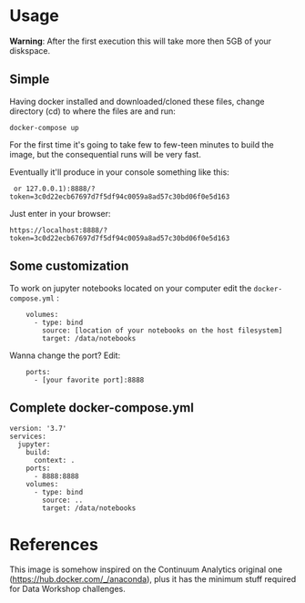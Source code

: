 # Usage

**Warning**: After the first execution this will take more then 5GB of your diskspace.

## Simple

Having docker installed and downloaded/cloned these files, change directory (cd) to where the files are and run:
```
docker-compose up
```

For the first time it's going to take few to few-teen minutes to build the image, but the consequential runs will be very fast.

Eventually it'll produce in your console something like this:
``` 
 or 127.0.0.1):8888/?token=3c0d22ecb67697d7f5df94c0059a8ad57c30bd06f0e5d163
```
Just enter in your browser:
```
https://localhost:8888/?token=3c0d22ecb67697d7f5df94c0059a8ad57c30bd06f0e5d163
```

## Some customization

To work on jupyter notebooks located on your computer edit the `docker-compose.yml` :
```
    volumes:
      - type: bind
        source: [location of your notebooks on the host filesystem]
        target: /data/notebooks
```

Wanna change the port? Edit:
```
    ports:
      - [your favorite port]:8888
```

## Complete docker-compose.yml
```
version: '3.7'
services:
  jupyter:
    build:
      context: .
    ports:
      - 8888:8888
    volumes:
      - type: bind
        source: ..
        target: /data/notebooks
```

# References

This image is somehow inspired on the Continuum Analytics original one (https://hub.docker.com/_/anaconda), plus it has the minimum stuff required for Data Workshop challenges.